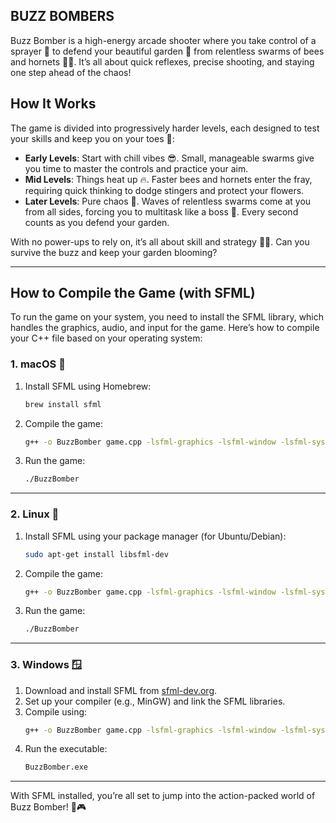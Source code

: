 ## BUZZ BOMBERS

Buzz Bomber is a high-energy arcade shooter where you take control of a sprayer 🔫 to defend your beautiful garden 🌸 from relentless swarms of bees and hornets 🐝💨. It’s all about quick reflexes, precise shooting, and staying one step ahead of the chaos!

## How It Works

The game is divided into progressively harder levels, each designed to test your skills and keep you on your toes 🚀:

- **Early Levels**: Start with chill vibes 😎. Small, manageable swarms give you time to master the controls and practice your aim.
- **Mid Levels**: Things heat up 🔥. Faster bees and hornets enter the fray, requiring quick thinking to dodge stingers and protect your flowers.
- **Later Levels**: Pure chaos 🫠. Waves of relentless swarms come at you from all sides, forcing you to multitask like a boss 💪. Every second counts as you defend your garden.

With no power-ups to rely on, it’s all about skill and strategy 🧠✨. Can you survive the buzz and keep your garden blooming?

---

## How to Compile the Game (with SFML)

To run the game on your system, you need to install the SFML library, which handles the graphics, audio, and input for the game. Here’s how to compile your C++ file based on your operating system:

### 1. macOS 🍎
1. Install SFML using Homebrew:
   ```bash
   brew install sfml
   ```
2. Compile the game:
   ```bash
   g++ -o BuzzBomber game.cpp -lsfml-graphics -lsfml-window -lsfml-system
   ```
3. Run the game:
   ```bash
   ./BuzzBomber
   ```

---

### 2. Linux 🐧
1. Install SFML using your package manager (for Ubuntu/Debian):
   ```bash
   sudo apt-get install libsfml-dev
   ```
2. Compile the game:
   ```bash
   g++ -o BuzzBomber game.cpp -lsfml-graphics -lsfml-window -lsfml-system
   ```
3. Run the game:
   ```bash
   ./BuzzBomber
   ```

---

### 3. Windows 🪟
1. Download and install SFML from [sfml-dev.org](https://sfml-dev.org).
2. Set up your compiler (e.g., MinGW) and link the SFML libraries.
3. Compile using:
   ```bash
   g++ -o BuzzBomber game.cpp -lsfml-graphics -lsfml-window -lsfml-system
   ```
4. Run the executable:
   ```bash
   BuzzBomber.exe
   ```

---

With SFML installed, you’re all set to jump into the action-packed world of Buzz Bomber! 🐝🎮
